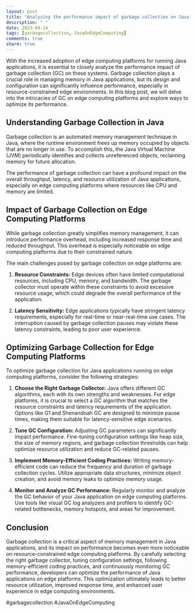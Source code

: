 ```yaml
---
layout: post
title: "Analyzing the performance impact of garbage collection on Java applications running on edge computing platforms"
description: " "
date: 2023-09-14
tags: [garbagecollection, JavaOnEdgeComputing]
comments: true
share: true
---
```


With the increased adoption of edge computing platforms for running Java applications, it is essential to closely analyze the performance impact of garbage collection (GC) on these systems. Garbage collection plays a crucial role in managing memory in Java applications, but its design and configuration can significantly influence performance, especially in resource-constrained edge environments. In this blog post, we will delve into the intricacies of GC on edge computing platforms and explore ways to optimize its performance.

## Understanding Garbage Collection in Java

Garbage collection is an automated memory management technique in Java, where the runtime environment frees up memory occupied by objects that are no longer in use. To accomplish this, the Java Virtual Machine (JVM) periodically identifies and collects unreferenced objects, reclaiming memory for future allocation.

The performance of garbage collection can have a profound impact on the overall throughput, latency, and resource utilization of Java applications, especially on edge computing platforms where resources like CPU and memory are limited.

## Impact of Garbage Collection on Edge Computing Platforms

While garbage collection greatly simplifies memory management, it can introduce performance overhead, including increased response time and reduced throughput. This overhead is especially noticeable on edge computing platforms due to their constrained nature.

The main challenges posed by garbage collection on edge platforms are:

1. **Resource Constraints:** Edge devices often have limited computational resources, including CPU, memory, and bandwidth. The garbage collector must operate within these constraints to avoid excessive resource usage, which could degrade the overall performance of the application.

2. **Latency Sensitivity:** Edge applications typically have stringent latency requirements, especially for real-time or near-real-time use cases. The interruption caused by garbage collection pauses may violate these latency constraints, leading to poor user experience.

## Optimizing Garbage Collection for Edge Computing Platforms

To optimize garbage collection for Java applications running on edge computing platforms, consider the following strategies:

1. **Choose the Right Garbage Collector:** Java offers different GC algorithms, each with its own strengths and weaknesses. For edge platforms, it is crucial to select a GC algorithm that matches the resource constraints and latency requirements of the application. Options like G1 and Shenandoah GC are designed to minimize pause times, making them suitable for latency-sensitive edge scenarios.

2. **Tune GC Configuration:** Adjusting GC parameters can significantly impact performance. Fine-tuning configuration settings like heap size, the size of memory regions, and garbage collection thresholds can help optimize resource utilization and reduce GC-related pauses.

3. **Implement Memory-Efficient Coding Practices:** Writing memory-efficient code can reduce the frequency and duration of garbage collection cycles. Utilize appropriate data structures, minimize object creation, and avoid memory leaks to optimize memory usage.

4. **Monitor and Analyze GC Performance:** Regularly monitor and analyze the GC behavior of your Java application on edge computing platforms. Use tools like visual GC log analyzers and profilers to identify GC-related bottlenecks, memory hotspots, and areas for improvement.

## Conclusion

Garbage collection is a critical aspect of memory management in Java applications, and its impact on performance becomes even more noticeable on resource-constrained edge computing platforms. By carefully selecting the right garbage collector, tuning configuration settings, following memory-efficient coding practices, and continuously monitoring GC performance, developers can optimize the performance of Java applications on edge platforms. This optimization ultimately leads to better resource utilization, improved response time, and enhanced user experience in edge computing environments.

#garbagecollection #JavaOnEdgeComputing